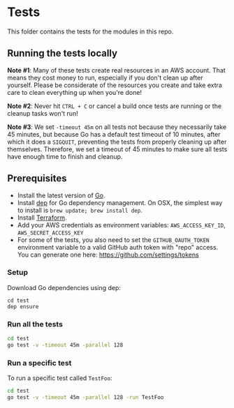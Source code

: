 # Tests

This folder contains the tests for the modules in this repo.





## Running the tests locally

**Note #1**: Many of these tests create real resources in an AWS account. That means they cost money to run, especially
if you don't clean up after yourself. Please be considerate of the resources you create and take extra care to clean
everything up when you're done!

**Note #2**: Never hit `CTRL + C` or cancel a build once tests are running or the cleanup tasks won't run!

**Note #3**: We set `-timeout 45m` on all tests not because they necessarily take 45 minutes, but because Go has a
default test timeout of 10 minutes, after which it does a `SIGQUIT`, preventing the tests from properly cleaning up
after themselves. Therefore, we set a timeout of 45 minutes to make sure all tests have enough time to finish and
cleanup.


## Prerequisites

- Install the latest version of [Go](https://golang.org/).
- Install [dep](https://github.com/golang/dep) for Go dependency management. On OSX, the simplest way to install is
  `brew update; brew install dep`.
- Install [Terraform](https://www.terraform.io/downloads.html).
- Add your AWS credentials as environment variables: `AWS_ACCESS_KEY_ID`, `AWS_SECRET_ACCESS_KEY`
- For some of the tests, you also need to set the `GITHUB_OAUTH_TOKEN` environment variable to a valid GitHub
  auth token with "repo" access. You can generate one here: https://github.com/settings/tokens


### Setup

Download Go dependencies using dep:

```
cd test
dep ensure
```


### Run all the tests

```bash
cd test
go test -v -timeout 45m -parallel 128
```


### Run a specific test

To run a specific test called `TestFoo`:

```bash
cd test
go test -v -timeout 45m -parallel 128 -run TestFoo
```